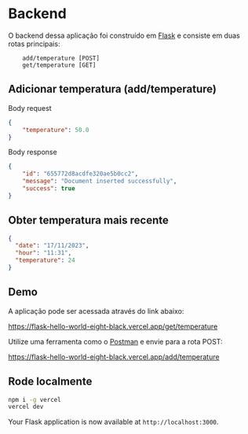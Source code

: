 # Backend

O backend dessa aplicação foi construído em [Flask]() e consiste em duas rotas principais:

```
    add/temperature [POST]
    get/temperature [GET]
```


## Adicionar temperatura (add/temperature)

Body request
```json
{
    "temperature": 50.0
}
```

Body response
```json
{
    "id": "655772d8acdfe320ae5b0cc2",
    "message": "Document inserted successfully",
    "success": true
}
```


## Obter temperatura mais recente
```json
{
  "date": "17/11/2023",
  "hour": "11:31",
  "temperature": 24
}
```

## Demo

A aplicação pode ser acessada através do link abaixo: 

https://flask-hello-world-eight-black.vercel.app/get/temperature 

Utilize uma ferramenta como o [Postman]() e envie para a rota POST:

https://flask-hello-world-eight-black.vercel.app/add/temperature


## Rode localmente

```bash
npm i -g vercel
vercel dev
```

Your Flask application is now available at `http://localhost:3000`.